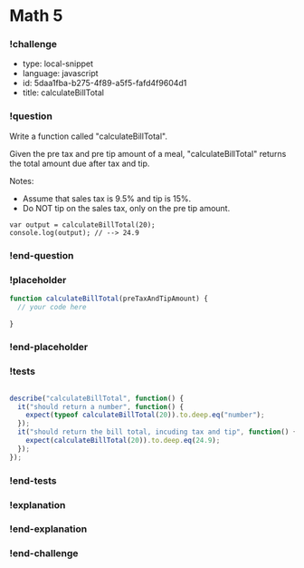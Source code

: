 # Math 5

### !challenge

* type: local-snippet
* language: javascript
* id: 5daa1fba-b275-4f89-a5f5-fafd4f9604d1
* title: calculateBillTotal

### !question

Write a function called "calculateBillTotal".

Given the pre tax and pre tip amount of a meal, "calculateBillTotal" returns the total amount due after tax and tip.

Notes:
* Assume that sales tax is 9.5% and tip is 15%.
* Do NOT tip on the sales tax, only on the pre tip amount.

```
var output = calculateBillTotal(20);
console.log(output); // --> 24.9
```

### !end-question

### !placeholder

```js
function calculateBillTotal(preTaxAndTipAmount) {
  // your code here
  
}
```

### !end-placeholder

### !tests

```js

describe("calculateBillTotal", function() {
  it("should return a number", function() {
    expect(typeof calculateBillTotal(20)).to.deep.eq("number");
  });
  it("should return the bill total, incuding tax and tip", function() {
    expect(calculateBillTotal(20)).to.deep.eq(24.9);
  });
});


```

### !end-tests

### !explanation

### !end-explanation

### !end-challenge
